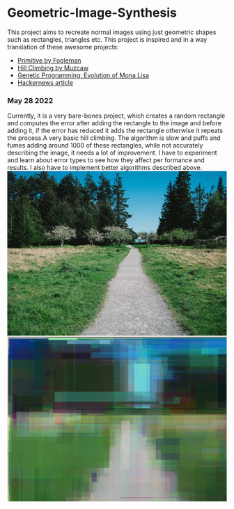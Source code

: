 # Geometric-Image-Synthesis

This project aims to recreate normal images using just geometric shapes such as rectangles, triangles etc.
This project is inspired and in a way translation of these awesome projects:
- [Primitive by Fogleman](https://github.com/fogleman/primitive)
- [Hill Climbing by Muzcaw](https://github.com/Muzkaw/Hill-Climbing)
- [Genetic Programming: Evolution of Mona Lisa](https://rogerjohansson.blog/2008/12/07/genetic-programming-evolution-of-mona-lisa/)
- [Hackernews article](https://news.ycombinator.com/item?id=25485493)



### May 28 2022

Currently, it is a very bare-bones project, which creates a random rectangle and computes the error after adding the rectangle to the image and
before adding it, if the error has reduced it adds the rectangle otherwise it repeats the process.A very basic hill climbing. The algorithm is slow and puffs and fumes adding around 1000 of these
rectangles, while not accurately describing the image, it needs a lot of improvement. I have to experiment and learn about error types to see how they affect per
formance and results. I also have to implement better algorithms described above.
![Actual Image](images/img_1.jpg)
![Image Created after 1200 iterations](images/img_1_1200_created.png)